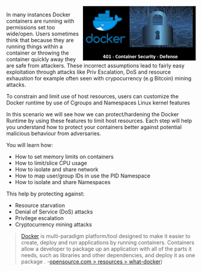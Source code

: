<img align="right" src="./assets/docker_defense_pic_v1.jpg" width="300">

In many instances Docker containers are running with permissions set too wide/open. Users sometimes think that because they are running things within a container or throwing the container quickly away they are safe from attackers. These incorrect assumptions lead to fairly easy exploitation through attacks like Priv Escalation, DoS and resource exhaustion for example often seen with crypocurrency (e.g Bitcoin) mining attacks.

To constrain and limit use of host resources, users can customize the Docker runtime by use of Cgroups and Namespaces Linux kernel features

In this scenario we will see how we can protect/hardening the Docker Runtime by using these features to limit host resources. Each step will help you understand how to protect your containers better against potential malicious behaviour from adversaries.

You will learn how:

- How to set memory limits on containers
- How to limit/slice CPU usage
- How to isolate and share network
- How to map user/group IDs in use the PID Namespace
- How to isolate and share Namespaces

This help by protecting against:

- Resource starvation
- Denial of Service (DoS) attacks
- Privilege escalation
- Cryptocurrency mining attacks

> [Docker](https://www.docker.com) is multi-paradigm platform/tool designed to make it easier to create, deploy and run applications by running containers. Containers allow a developer to package up an application with all of the parts it needs, such as libraries and other dependencies, and deploy it as one package . -[opensource.com > resources > what-docker](https://opensource.com/resources/what-docker))

